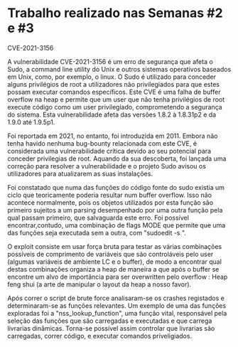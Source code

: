 # Trabalho realizado nas Semanas #2 e #3

CVE-2021-3156

A vulnerabilidade CVE-2021-3156 é um erro de segurança que afeta o Sudo, a command line utility do Unix e outros sistemas operativos baseados em Unix, como, por exemplo, o linux.
O Sudo é utilizado para conceder alguns privilégios de root a utilizadores não privilegiados para que estes possam executar comandos específicos. Este CVE é uma falha de buffer overflow na heap e permite que um user que não tenha privilégios de root execute código como um user privilegiado, comprometendo a segurança do sistema.
Esta vulnerabilidade afeta das versões 1.8.2 à 1.8.31p2 e da 1.9.0 até 1.9.5p1.

Foi reportada em 2021, no entanto, foi introduzida em 2011. Embora não tenha havido nenhuma bug-bounty relacionada com este CVE, é considerada uma vulnerabilidade crítica devido ao seu potencial para conceder privilegias de root. Aquando da sua descoberta, foi lançada uma correção para resolver a vulnerabilidade e o projeto Sudo avisou os utilizadores para atualizarem as suas instalações.

Foi constatado que numa das funções do código fonte do sudo existia um ciclo que teoricamente poderia resultar num buffer overflow. Isso não acontece normalmente, pois os objetos utilizados por esta função são primeiro sujeitos a um parsing desempenhado por uma outra função pela qual passam primeiro, que salvaguarda este erro. Foi possível encontrar,contudo, uma combinação de flags MODE que permite que uma das funções seja executada sem a outra, com "sudoedit -s <string>".

O exploit consiste em usar força bruta para testar as várias combinações possíveis de comprimento de variáveis que são controláveis pelo user (algumas variáveis de ambiente LC e o buffer), de modo a encontrar qual destas combinações organiza a heap de maneira a que após o buffer se encontre um alvo de importância para ser overwritten pelo overflow : Heap feng shui (a arte de manipular o layout da heap a nosso favor).

Após correr o script de brute force analisaram-se os crashes registados e determinaram-se as funções relevantes. Um exemplo de uma das funções exploradas foi a "nss_lookup_function", uma função vital, responsável pela seleção das funções que são carregadas e executadas e que carrega livrarias dinâmicas. Torna-se possível assim controlar que livrarias são carregadas, correr código, e executar comandos priveligiados.
